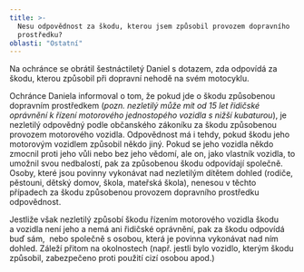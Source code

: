 ```yaml
---
title: >-
  Nesu odpovědnost za škodu, kterou jsem způsobil provozem dopravního
  prostředku?
oblasti: "Ostatní"
---
```


<p>Na ochránce se obrátil šestnáctiletý Daniel s dotazem, zda odpovídá za škodu, kterou způsobil při dopravní nehodě na svém motocyklu. </p><p>Ochránce Daniela informoval o tom, že pokud jde o škodu způsobenou dopravním prostředkem (<em>pozn. nezletilý může mít od 15 let řidičské oprávnění k řízení motorového jednostopého vozidla s nižší kubaturou</em>), je nezletilý odpovědný podle občanského zákoníku za škodu způsobenou provozem motorového vozidla. Odpovědnost má i tehdy, pokud škodu jeho motorovým vozidlem způsobil někdo jiný. Pokud se jeho vozidla někdo zmocnil proti jeho vůli nebo bez jeho vědomí, ale on, jako vlastník vozidla, to umožnil svou nedbalostí, pak za způsobenou škodu odpovídají společně. Osoby, které jsou povinny vykonávat nad nezletilým dítětem dohled (rodiče, pěstouni, dětský domov, škola, mateřská škola), nenesou v těchto případech za škodu způsobenou provozem dopravního prostředku odpovědnost.</p><p>Jestliže však nezletilý způsobí škodu řízením motorového vozidla škodu a&nbsp;vozidla není jeho a nemá ani&nbsp;řidičské oprávnění, pak za škodu odpovídá buď sám,&nbsp;&nbsp;nebo společně s osobou, která je povinna vykonávat nad ním dohled. Záleží přitom na okolnostech (např. jestli bylo vozidlo, kterým škodu způsobil, zabezpečeno proti použití cizí osobou apod.)&nbsp;</p></div>
